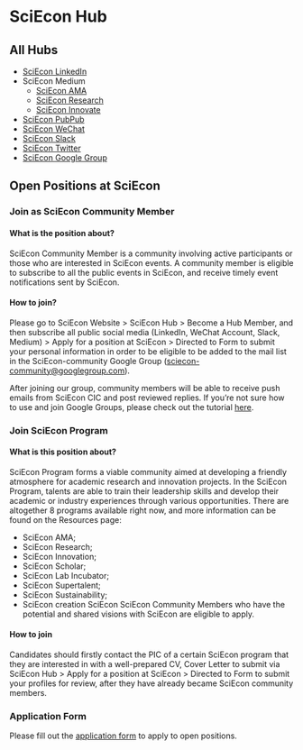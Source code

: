 # SciEcon Hub

## All Hubs

- [SciEcon LinkedIn](https://linkedin.com/company/sciecon-research-accelerator)
- SciEcon Medium 
    - [SciEcon AMA]()
    - [SciEcon Research]()
    - [SciEcon Innovate]()
- [SciEcon PubPub]()
- [SciEcon WeChat](https://mp.weixin.qq.com/mp/profile_ext?action=home&__biz=Mzg4OTYyMDYwNQ==&scene=124#wechat_redirect) 
- [SciEcon Slack](https://sciecon.slack.com/archives/C01M7SJPGM8)
- [SciEcon Twitter]()
- [SciEcon Google Group]()

## Open Positions at SciEcon 

### Join as SciEcon Community Member

#### What is the position about? 

SciEcon Community Member is a community involving active participants or those who are interested in SciEcon events. A community member is eligible to subscribe to all the public events in SciEcon, and receive timely event notifications sent by SciEcon.

#### How to join? 

Please go to SciEcon Website > SciEcon Hub > Become a Hub Member, and then subscribe all public social media (LinkedIn, WeChat Account, Slack, Medium) > Apply for a position at SciEcon > Directed to Form to submit your personal information in order to be eligible to be added to the mail list in the SciEcon-community Google Group (sciecon-community@googlegroup.com).

After joining our group, community members will be able to receive push emails from SciEcon CIC and post reviewed replies. If you’re not sure how to use and join Google Groups, please check out the tutorial [here](https://support.google.com/groups/answer/1067205?hl=en).

### Join SciEcon Program

#### What is this position about?

SciEcon Program forms a viable community aimed at developing a friendly atmosphere for academic research and innovation projects. In the SciEcon Program, talents are able to train their leadership skills and develop their academic or industry experiences through various opportunities. There are altogether 8 programs available right now, and more information can be found on the Resources page: 
- SciEcon AMA; 
- SciEcon Research;
- SciEcon Innovation; 
- SciEcon Scholar; 
- SciEcon Lab Incubator;
- SciEcon Supertalent;
- SciEcon Sustainability; 
- SciEcon creation 
SciEcon SciEcon Community Members who have the potential and shared visions with SciEcon are eligible to apply.

#### How to join

Candidates should firstly contact the PIC of a certain SciEcon program that they are interested in with a well-prepared CV, Cover Letter to submit via SciEcon Hub > Apply for a position at SciEcon > Directed to Form to submit your profiles for review, after they have already became SciEcon community members.

### Application Form 

Please fill out the [application form]() to apply to open positions. 
<!-- for the application form, maybe create a google form for it? -->

